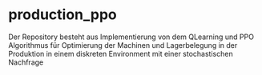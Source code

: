 # production_ppo
Der Repository besteht aus Implementierung von dem QLearning und PPO Algorithmus für Optimierung der Machinen und Lagerbelegung in der Produktion in einem diskreten Environment mit einer stochastischen Nachfrage
